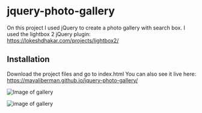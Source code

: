 # jquery-photo-gallery

On this project I used jQuery to create a photo gallery with search box.
I used the lightbox 2 jQuery plugin: https://lokeshdhakar.com/projects/lightbox2/

## Installation

Download the project files and go to index.html
You can also see it live here: https://mayaliberman.github.io/jquery-photo-gallery/


![Image of gallery](https://github.com/mayaliberman/jquery-photo-gallery/photos/fed-5.png)

![image of gallery](https://raw.githubusercontent.com/mayaliberman/jquery-photo-gallery/master/photos/to/fed-5.png)